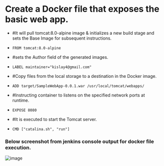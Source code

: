 # Create a Docker file that exposes the basic web app.

- #It will pull tomcat:8.0-alpine image & initializes a new build stage and sets the Base Image for subsequent instructions.
- `FROM tomcat:8.0-alpine`

- #sets the Author field of the generated images.
- `LABEL maintainer="kislay4@gmail.com"`

- #Copy files from the local storage to a destination in the Docker image.
- `ADD target/SampleWebApp-0.0.1.war /usr/local/tomcat/webapps/`

- #Instructing container to listens on the specified network ports at runtime.
- `EXPOSE 8080`

- #It is executed to start the Tomcat server.
- `CMD ["catalina.sh", "run"]`

### Below screenshot from jenkins console output for docker file execution.

 ![image](https://user-images.githubusercontent.com/24701958/118628817-98e05100-b7ea-11eb-9dbf-2ec23838570a.png)




